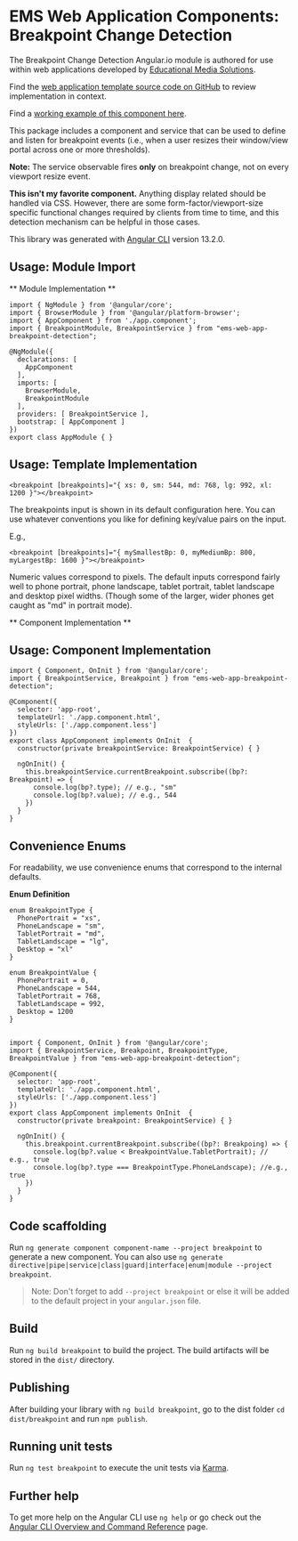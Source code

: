 # EMS Web Application Components: Breakpoint Change Detection

The Breakpoint Change Detection Angular.io module is authored for use within web applications developed by [Educational Media Solutions](https://educationalmediasolutions.com).

Find the [web application template source code on GitHub](https://github.com/spencech/ems-web-app-template) to review implementation in context.

Find a [working example of this component here](https://ems-web-app.educationalmediasolutions.com).

This package includes a component and service that can be used to define and listen for breakpoint events (i.e., when a user resizes their window/view portal across one or more thresholds). 

**Note:** The service observable fires **only** on breakpoint change, not on every viewport resize event.

**This isn't my favorite component.** Anything display related should be handled via CSS. However, there are some form-factor/viewport-size specific functional changes required by clients from time to time, and this detection mechanism can be helpful in those cases.

This library was generated with [Angular CLI](https://github.com/angular/angular-cli) version 13.2.0.


## Usage: Module Import

** Module Implementation **

	import { NgModule } from '@angular/core';
	import { BrowserModule } from '@angular/platform-browser';
	import { AppComponent } from './app.component';
	import { BreakpointModule, BreakpointService } from "ems-web-app-breakpoint-detection";

	@NgModule({
	  declarations: [
	    AppComponent 
	  ],
	  imports: [
	    BrowserModule,
	    BreakpointModule 
	  ],
	  providers: [ BreakpointService ],
	  bootstrap: [ AppComponent ]
	})
	export class AppModule { }


## Usage: Template Implementation
	
	<breakpoint [breakpoints]="{ xs: 0, sm: 544, md: 768, lg: 992, xl: 1200 }"></breakpoint>

The breakpoints input is shown in its default configuration here. You can use whatever conventions you like for defining key/value pairs on the input.

E.g., 

	<breakpoint [breakpoints]="{ mySmallestBp: 0, myMediumBp: 800, myLargestBp: 1600 }"></breakpoint>

Numeric values correspond to pixels. The default inputs correspond fairly well to phone portrait, phone landscape, tablet portrait, tablet landscape and desktop pixel widths. (Though some of the larger, wider phones get caught as "md" in portrait mode).

** Component Implementation **

## Usage: Component Implementation

	import { Component, OnInit } from '@angular/core';
	import { BreakpointService, Breakpoint } from "ems-web-app-breakpoint-detection";

	@Component({
	  selector: 'app-root',
	  templateUrl: './app.component.html',
	  styleUrls: ['./app.component.less']
	})
	export class AppComponent implements OnInit  {
	  constructor(private breakpointService: BreakpointService) { }
	  
	  ngOnInit() {
	    this.breakpointService.currentBreakpoint.subscribe((bp?: Breakpoint) => {
	      console.log(bp?.type); // e.g., "sm"
	      console.log(bp?.value); // e.g., 544
	    })
	  }
	}

## Convenience Enums

For readability, we use convenience enums that correspond to the internal defaults.

**Enum Definition**

	enum BreakpointType {
	  PhonePortrait = "xs",
	  PhoneLandscape = "sm",
	  TabletPortrait = "md",
	  TabletLandscape = "lg",
	  Desktop = "xl"
	}

	enum BreakpointValue {
	  PhonePortrait = 0,
	  PhoneLandscape = 544,
	  TabletPortrait = 768,
	  TabletLandscape = 992,
	  Desktop = 1200
	}


	import { Component, OnInit } from '@angular/core';
	import { BreakpointService, Breakpoint, BreakpointType, BreakpointValue } from "ems-web-app-breakpoint-detection";

	@Component({
	  selector: 'app-root',
	  templateUrl: './app.component.html',
	  styleUrls: ['./app.component.less']
	})
	export class AppComponent implements OnInit  {
	  constructor(private breakpoint: BreakpointService) { }
	  
	  ngOnInit() {
	    this.breakpoint.currentBreakpoint.subscribe((bp?: Breakpoing) => {
	      console.log(bp?.value < BreakpointValue.TabletPortrait); // e.g., true
	      console.log(bp?.type === BreakpointType.PhoneLandscape); //e.g., true
	    })
	  }
	}


## Code scaffolding

Run `ng generate component component-name --project breakpoint` to generate a new component. You can also use `ng generate directive|pipe|service|class|guard|interface|enum|module --project breakpoint`.
> Note: Don't forget to add `--project breakpoint` or else it will be added to the default project in your `angular.json` file. 

## Build

Run `ng build breakpoint` to build the project. The build artifacts will be stored in the `dist/` directory.

## Publishing

After building your library with `ng build breakpoint`, go to the dist folder `cd dist/breakpoint` and run `npm publish`.

## Running unit tests

Run `ng test breakpoint` to execute the unit tests via [Karma](https://karma-runner.github.io).

## Further help

To get more help on the Angular CLI use `ng help` or go check out the [Angular CLI Overview and Command Reference](https://angular.io/cli) page.
